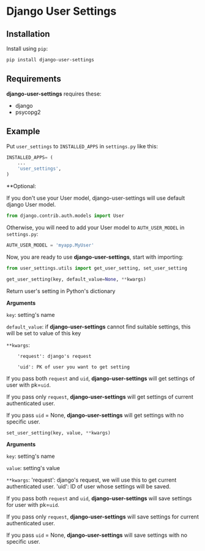 # Django User Settings

## Installation
Install using `pip`:

```bash
pip install django-user-settings
```

## Requirements

**django-user-settings** requires these:
- django
- psycopg2

## Example

Put `user_settings` to `INSTALLED_APPS` in `settings.py` like this:

```python
INSTALLED_APPS= (
    ...
    'user_settings',
)
```

**Optional:

If you don't use your User model, django-user-settings will use default django User model.

```python
from django.contrib.auth.models import User
```

Otherwise, you will need to add your User model to `AUTH_USER_MODEL` in `settings.py`:

```python
AUTH_USER_MODEL = 'myapp.MyUser'
```

Now, you are ready to use **django-user-settings**, start with importing:

```python
from user_settings.utils import get_user_setting, set_user_setting
```

```python
get_user_setting(key, default_value=None, **kwargs)
```
Return user's setting in Python's dictionary

**Arguments**

`key`: setting's name

`default_value`: if **django-user-settings** cannot find suitable settings, this will be set to value of this key

`**kwargs`:
```
    'request': django's request

    'uid': PK of user you want to get setting
```
If you pass both `request` and `uid`, **django-user-settings** will get settings of user with pk=`uid`.

If you pass only `request`, **django-user-settings** will get settings of current authenticated user.

If you pass `uid` = None, **django-user-settings** will get settings with no specific user.

```python
set_user_setting(key, value, **kwargs)
```

**Arguments**

`key`: setting's name

`value`: setting's value

`**kwargs`:
    'request': django's request, we will use this to get current authenticated user.
    'uid': ID of user whose settings will be saved.


If you pass both `request` and `uid`, **django-user-settings** will save settings for user with pk=`uid`.

If you pass only `request`, **django-user-settings** will save settings for current authenticated user.

If you pass `uid` = None, **django-user-settings** will save settings with no specific user.
